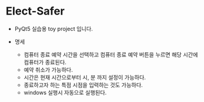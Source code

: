 # Elect-Safer

- PyQt5 실습용 toy project 입니다.



- 명세	
  - 컴퓨터 종료 예약 시간을 선택하고 컴퓨터 종료 예약 버튼을 누르면 해당 시간에 컴퓨터가 종료된다.
  - 예약 취소가 가능하다.
  - 시간은 현재 시간으로부터 시, 분 까지 설정이 가능하다.
  - 종료하고자 하는 특점 시점을 입력하는 것도 가능하다.
  - windows 실행시 자동으로 실행된다.

